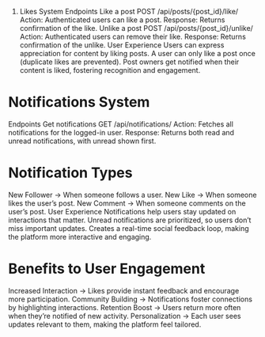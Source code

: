 1. Likes System
Endpoints
Like a post
POST /api/posts/{post_id}/like/
Action: Authenticated users can like a post.
Response: Returns confirmation of the like.
Unlike a post
POST /api/posts/{post_id}/unlike/
Action: Authenticated users can remove their like.
Response: Returns confirmation of the unlike.
User Experience
Users can express appreciation for content by liking posts.
A user can only like a post once (duplicate likes are prevented).
Post owners get notified when their content is liked, fostering recognition and engagement.


# Notifications System
Endpoints
Get notifications
GET /api/notifications/
Action: Fetches all notifications for the logged-in user.
Response: Returns both read and unread notifications, with unread shown first.



# Notification Types
New Follower → When someone follows a user.
New Like → When someone likes the user’s post.
New Comment → When someone comments on the user’s post.
User Experience
Notifications help users stay updated on interactions that matter.
Unread notifications are prioritized, so users don’t miss important updates.
Creates a real-time social feedback loop, making the platform more interactive and engaging.


# Benefits to User Engagement
Increased Interaction → Likes provide instant feedback and encourage more participation.
Community Building → Notifications foster connections by highlighting interactions.
Retention Boost → Users return more often when they’re notified of new activity.
Personalization → Each user sees updates relevant to them, making the platform feel tailored.